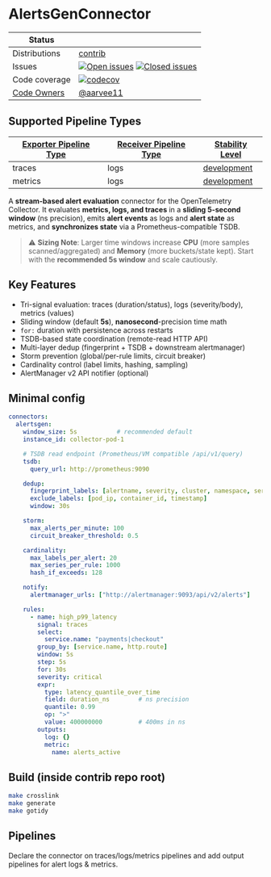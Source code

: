 # AlertsGenConnector
<!-- status autogenerated section -->
| Status        |           |
| ------------- |-----------|
| Distributions | [contrib] |
| Issues        | [![Open issues](https://img.shields.io/github/issues-search/open-telemetry/opentelemetry-collector-contrib?query=is%3Aissue%20is%3Aopen%20label%3Aconnector%2Falertsgen%20&label=open&color=orange&logo=opentelemetry)](https://github.com/open-telemetry/opentelemetry-collector-contrib/issues?q=is%3Aopen+is%3Aissue+label%3Aconnector%2Falertsgen) [![Closed issues](https://img.shields.io/github/issues-search/open-telemetry/opentelemetry-collector-contrib?query=is%3Aissue%20is%3Aclosed%20label%3Aconnector%2Falertsgen%20&label=closed&color=blue&logo=opentelemetry)](https://github.com/open-telemetry/opentelemetry-collector-contrib/issues?q=is%3Aclosed+is%3Aissue+label%3Aconnector%2Falertsgen) |
| Code coverage | [![codecov](https://codecov.io/github/open-telemetry/opentelemetry-collector-contrib/graph/main/badge.svg?component=connector_alertsgen)](https://app.codecov.io/gh/open-telemetry/opentelemetry-collector-contrib/tree/main/?components%5B0%5D=connector_alertsgen&displayType=list) |
| [Code Owners](https://github.com/open-telemetry/opentelemetry-collector-contrib/blob/main/CONTRIBUTING.md#becoming-a-code-owner)    | [@aarvee11](https://www.github.com/aarvee11) |

[development]: https://github.com/open-telemetry/opentelemetry-collector/blob/main/docs/component-stability.md#development
[contrib]: https://github.com/open-telemetry/opentelemetry-collector-releases/tree/main/distributions/otelcol-contrib

## Supported Pipeline Types

| [Exporter Pipeline Type] | [Receiver Pipeline Type] | [Stability Level] |
| ------------------------ | ------------------------ | ----------------- |
| traces | logs | [development] |
| metrics | logs | [development] |

[Exporter Pipeline Type]: https://github.com/open-telemetry/opentelemetry-collector/blob/main/connector/README.md#exporter-pipeline-type
[Receiver Pipeline Type]: https://github.com/open-telemetry/opentelemetry-collector/blob/main/connector/README.md#receiver-pipeline-type
[Stability Level]: https://github.com/open-telemetry/opentelemetry-collector/blob/main/docs/component-stability.md#stability-levels
<!-- end autogenerated section -->

A **stream-based alert evaluation** connector for the OpenTelemetry Collector.
It evaluates **metrics, logs, and traces** in a **sliding 5-second window** (ns precision),
emits **alert events** as logs and **alert state** as metrics, and **synchronizes state**
via a Prometheus-compatible TSDB.

> ⚠️ **Sizing Note**: Larger time windows increase **CPU** (more samples scanned/aggregated)
> and **Memory** (more buckets/state kept). Start with the **recommended 5s window** and
> scale cautiously.

## Key Features
- Tri-signal evaluation: traces (duration/status), logs (severity/body), metrics (values)
- Sliding window (default **5s**), **nanosecond**-precision time math
- `for:` duration with persistence across restarts
- TSDB-based state coordination (remote-read HTTP API)
- Multi-layer dedup (fingerprint + TSDB + downstream alertmanager)
- Storm prevention (global/per-rule limits, circuit breaker)
- Cardinality control (label limits, hashing, sampling)
- AlertManager v2 API notifier (optional)

## Minimal config
```yaml
connectors:
  alertsgen:
    window_size: 5s           # recommended default
    instance_id: collector-pod-1

    # TSDB read endpoint (Prometheus/VM compatible /api/v1/query)
    tsdb:
      query_url: http://prometheus:9090

    dedup:
      fingerprint_labels: [alertname, severity, cluster, namespace, service]
      exclude_labels: [pod_ip, container_id, timestamp]
      window: 30s

    storm:
      max_alerts_per_minute: 100
      circuit_breaker_threshold: 0.5

    cardinality:
      max_labels_per_alert: 20
      max_series_per_rule: 1000
      hash_if_exceeds: 128

    notify:
      alertmanager_urls: ["http://alertmanager:9093/api/v2/alerts"]

    rules:
      - name: high_p99_latency
        signal: traces
        select:
          service.name: "payments|checkout"
        group_by: [service.name, http.route]
        window: 5s
        step: 5s
        for: 30s
        severity: critical
        expr:
          type: latency_quantile_over_time
          field: duration_ns        # ns precision
          quantile: 0.99
          op: ">"
          value: 400000000          # 400ms in ns
        outputs:
          log: {}
          metric:
            name: alerts_active
```

## Build (inside contrib repo root)
```bash
make crosslink
make generate
make gotidy
```

## Pipelines
Declare the connector on traces/logs/metrics pipelines and add output pipelines for alert logs & metrics.
